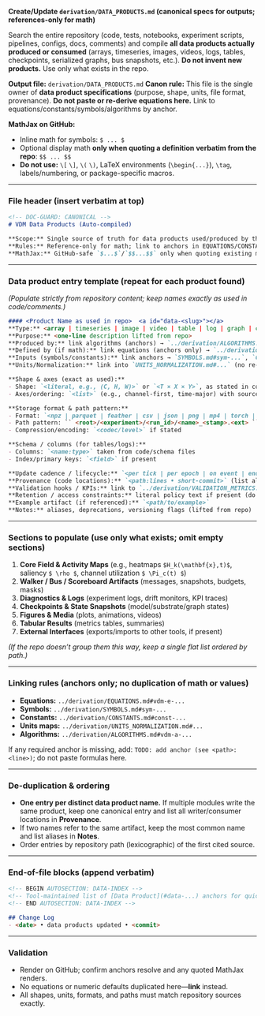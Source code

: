 **Create/Update `derivation/DATA_PRODUCTS.md` (canonical specs for outputs; references-only for math)**

Search the entire repository (code, tests, notebooks, experiment scripts, pipelines, configs, docs, comments) and compile **all data products actually produced or consumed** (arrays, timeseries, images, videos, logs, tables, checkpoints, serialized graphs, bus snapshots, etc.). **Do not invent new products.** Use only what exists in the repo.

**Output file:** `derivation/DATA_PRODUCTS.md`
**Canon rule:** This file is the single owner of **data product specifications** (purpose, shape, units, file format, provenance). **Do not paste or re-derive equations here.** Link to equations/constants/symbols/algorithms by anchor.

**MathJax on GitHub:**

* Inline math for symbols: `$ ... $`
* Optional display math **only when quoting a definition verbatim from the repo**: `$$ ... $$`
* **Do not use:** `\[` `\]`, `\(` `\)`, LaTeX environments (`\begin{...}`), `\tag`, labels/numbering, or package-specific macros.

---

### File header (insert verbatim at top)

```markdown
<!-- DOC-GUARD: CANONICAL -->
# VDM Data Products (Auto-compiled)

**Scope:** Single source of truth for data products used/produced by this repository: purpose, shape, units, storage format, file paths, and provenance.  
**Rules:** Reference-only for math; link to anchors in EQUATIONS/CONSTANTS/SYMBOLS/UNITS/ALGORITHMS.  
**MathJax:** GitHub-safe `$...$`/`$$...$$` only when quoting existing math.
```

---

### Data product entry template (repeat for each product found)

*(Populate strictly from repository content; keep names exactly as used in code/comments.)*

```markdown
#### <Product Name as used in repo>  <a id="data-<slug>"></a>
**Type:** <array | timeseries | image | video | table | log | graph | checkpoint | other>  
**Purpose:** <one-line description lifted from repo>  
**Produced by:** link algorithms (anchors) → `../derivation/ALGORITHMS.md#vdm-a-###`  
**Defined by (if math):** link equations (anchors only) → `../derivation/EQUATIONS.md#vdm-e-###`  
**Inputs (symbols/constants):** link anchors → `SYMBOLS.md#sym-...`, `CONSTANTS.md#const-...`  
**Units/Normalization:** link into `UNITS_NORMALIZATION.md#...` (no re-explanations)

**Shape & axes (exact as used):**
- Shape: `<literal, e.g., (C, H, W)>` or `<T × X × Y>`, as stated in code/docs
- Axes/ordering: `<list>` (e.g., channel-first, time-major) with source lines

**Storage format & path pattern:**
- Format: `<npz | parquet | feather | csv | json | png | mp4 | torch | safetensors | other>`
- Path pattern: `` <root>/<experiment>/<run_id>/<name>_<stamp>.<ext> `` (quote exactly from repo)
- Compression/encoding: `<codec/level>` if stated

**Schema / columns (for tables/logs):**
- Columns: `<name:type>` taken from code/schema files
- Index/primary keys: `<field>` if present

**Update cadence / lifecycle:** `<per tick | per epoch | on event | end-of-run>`  
**Provenance (code locations):** `<path:lines • short-commit>` (list all writers/consumers)  
**Validation hooks / KPIs:** link to `../derivation/VALIDATION_METRICS.md#kpi-...`  
**Retention / access constraints:** literal policy text if present (do not invent)  
**Example artifact (if referenced):** `<path/to/example>`  
**Notes:** aliases, deprecations, versioning flags (lifted from repo)
```

---

### Sections to populate (use only what exists; omit empty sections)

1. **Core Field & Activity Maps** (e.g., heatmaps `$H_k(\mathbf{x},t)$`, saliency `$ \rho $`, channel utilization `$ \Pi_c(t) $`)
2. **Walker / Bus / Scoreboard Artifacts** (messages, snapshots, budgets, masks)
3. **Diagnostics & Logs** (experiment logs, drift monitors, KPI traces)
4. **Checkpoints & State Snapshots** (model/substrate/graph states)
5. **Figures & Media** (plots, animations, videos)
6. **Tabular Results** (metrics tables, summaries)
7. **External Interfaces** (exports/imports to other tools, if present)

*(If the repo doesn’t group them this way, keep a single flat list ordered by path.)*

---

### Linking rules (anchors only; no duplication of math or values)

* **Equations:** `../derivation/EQUATIONS.md#vdm-e-...`
* **Symbols:** `../derivation/SYMBOLS.md#sym-...`
* **Constants:** `../derivation/CONSTANTS.md#const-...`
* **Units maps:** `../derivation/UNITS_NORMALIZATION.md#...`
* **Algorithms:** `../derivation/ALGORITHMS.md#vdm-a-...`

If any required anchor is missing, add: `TODO: add anchor (see <path>:<line>)`; do not paste formulas here.

---

### De-duplication & ordering

* **One entry per distinct data product name.** If multiple modules write the same product, keep one canonical entry and list all writer/consumer locations in **Provenance**.
* If two names refer to the same artifact, keep the most common name and list aliases in **Notes**.
* Order entries by repository path (lexicographic) of the first cited source.

---

### End-of-file blocks (append verbatim)

```markdown
<!-- BEGIN AUTOSECTION: DATA-INDEX -->
<!-- Tool-maintained list of [Data Product](#data-...) anchors for quick lookup -->
<!-- END AUTOSECTION: DATA-INDEX -->

## Change Log
- <date> • data products updated • <commit>
```

---

### Validation

* Render on GitHub; confirm anchors resolve and any quoted MathJax renders.
* No equations or numeric defaults duplicated here—**link** instead.
* All shapes, units, formats, and paths must match repository sources exactly.
